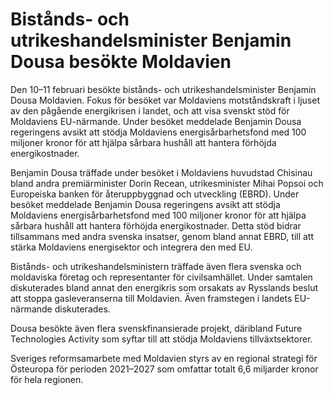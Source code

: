 # Bistånds- och utrikeshandelsminister Benjamin Dousa besökte Moldavien

Den 10–11 februari besökte bistånds- och utrikeshandelsminister Benjamin Dousa Moldavien. Fokus för besöket var Moldaviens motståndskraft i ljuset av den pågående energikrisen i landet, och att visa svenskt stöd för Moldaviens EU-närmande. Under besöket meddelade Benjamin Dousa regeringens avsikt att stödja Moldaviens energisårbarhetsfond med 100 miljoner kronor för att hjälpa sårbara hushåll att hantera förhöjda energikostnader.

Benjamin Dousa träffade under besöket i Moldaviens huvudstad Chisinau bland andra premiärminister Dorin Recean, utrikesminister Mihai Popsoi och Europeiska banken för återuppbyggnad och utveckling (EBRD). Under besöket meddelade Benjamin Dousa regeringens avsikt att stödja Moldaviens energisårbarhetsfond med 100 miljoner kronor för att hjälpa sårbara hushåll att hantera förhöjda energikostnader. Detta stöd bidrar tillsammans med andra svenska insatser, genom bland annat EBRD, till att stärka Moldaviens energisektor och integrera den med EU.

Bistånds- och utrikeshandelsministern träffade även flera svenska och moldaviska företag och representanter för civilsamhället. Under samtalen diskuterades bland annat den energikris som orsakats av Rysslands beslut att stoppa gasleveranserna till Moldavien. Även framstegen i landets EU-närmande diskuterades.

Dousa besökte även flera svenskfinansierade projekt, däribland Future Technologies Activity som syftar till att stödja Moldaviens tillväxtsektorer.

Sveriges reformsamarbete med Moldavien styrs av en regional strategi för Östeuropa för perioden 2021–2027 som omfattar totalt 6,6 miljarder kronor för hela regionen.
